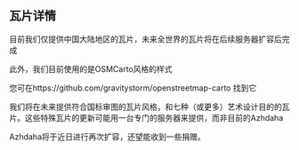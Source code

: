 ## 瓦片详情



目前我们仅提供中国大陆地区的瓦片，未来全世界的瓦片将在后续服务器扩容后完成

此外，我们目前使用的是OSMCarto风格的样式

您可在https://github.com/gravitystorm/openstreetmap-carto 找到它



我们将在未来提供符合国标审图的瓦片风格，和七种（或更多）艺术设计目的的瓦片。这些特殊瓦片的更新可能用一台专门的服务器来提供，而非目前的Azhdaha

Azhdaha将于近日进行再次扩容，还望能收到一些捐赠。